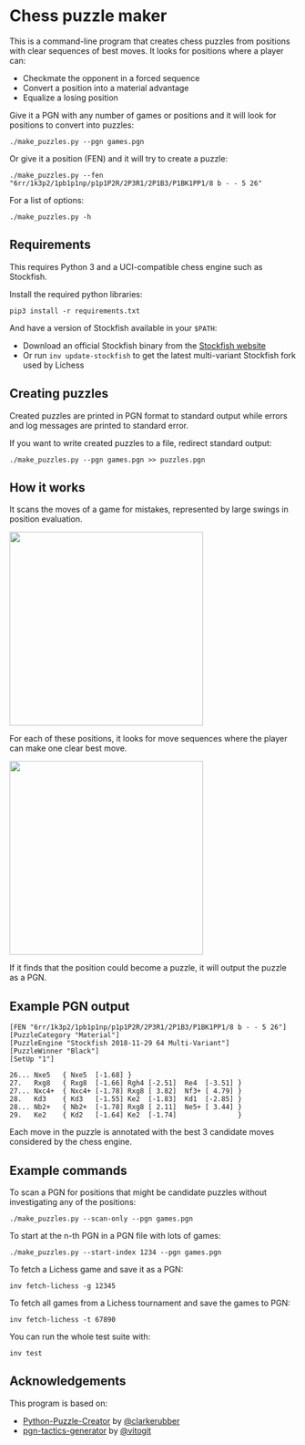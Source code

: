 # Chess puzzle maker

This is a command-line program that creates chess puzzles from positions with clear sequences of best moves.
It looks for positions where a player can:

* Checkmate the opponent in a forced sequence
* Convert a position into a material advantage
* Equalize a losing position

Give it a PGN with any number of games or positions and it will look for positions to convert into puzzles:

`./make_puzzles.py --pgn games.pgn`

Or give it a position (FEN) and it will try to create a puzzle:

`./make_puzzles.py --fen "6rr/1k3p2/1pb1p1np/p1p1P2R/2P3R1/2P1B3/P1BK1PP1/8 b - - 5 26"`

For a list of options:

`./make_puzzles.py -h`


## Requirements

This requires Python 3 and a UCI-compatible chess engine such as Stockfish.

Install the required python libraries:

`pip3 install -r requirements.txt`

And have a version of Stockfish available in your `$PATH`:

* Download an official Stockfish binary from the [Stockfish website](https://stockfishchess.org/download/)
* Or run `inv update-stockfish` to get the latest multi-variant Stockfish fork used by Lichess


## Creating puzzles

Created puzzles are printed in PGN format to standard output
while errors and log messages are printed to standard error.

If you want to write created puzzles to a file, redirect standard output:

`./make_puzzles.py --pgn games.pgn >> puzzles.pgn`


## How it works

It scans the moves of a game for mistakes, represented by large swings in position evaluation.

<img src="https://user-images.githubusercontent.com/208617/70076652-3af78380-15cd-11ea-969b-217789c5401b.png" width=340 />

For each of these positions, it looks for move sequences where the player can make one clear best move.

<img src="https://user-images.githubusercontent.com/208617/70076756-742ff380-15cd-11ea-828a-44f0ed12b78d.png" width=340 />

If it finds that the position could become a puzzle, it will output the puzzle as a PGN.


## Example PGN output

```
[FEN "6rr/1k3p2/1pb1p1np/p1p1P2R/2P3R1/2P1B3/P1BK1PP1/8 b - - 5 26"]
[PuzzleCategory "Material"]
[PuzzleEngine "Stockfish 2018-11-29 64 Multi-Variant"]
[PuzzleWinner "Black"]
[SetUp "1"]

26... Nxe5   { Nxe5  [-1.68] }
27.   Rxg8   { Rxg8  [-1.66] Rgh4 [-2.51]  Re4  [-3.51] }
27... Nxc4+  { Nxc4+ [-1.78] Rxg8 [ 3.82]  Nf3+ [ 4.79] }
28.   Kd3    { Kd3   [-1.55] Ke2  [-1.83]  Kd1  [-2.85] }
28... Nb2+   { Nb2+  [-1.78] Rxg8 [ 2.11]  Ne5+ [ 3.44] }
29.   Ke2    { Kd2   [-1.64] Ke2  [-1.74]               }
```

Each move in the puzzle is annotated with the best 3 candidate moves
considered by the chess engine.


## Example commands

To scan a PGN for positions that might be candidate puzzles without
investigating any of the positions:

`./make_puzzles.py --scan-only --pgn games.pgn`

To start at the n-th PGN in a PGN file with lots of games:

`./make_puzzles.py --start-index 1234 --pgn games.pgn`

To fetch a Lichess game and save it as a PGN:

`inv fetch-lichess -g 12345`

To fetch all games from a Lichess tournament and save the games to PGN:

`inv fetch-lichess -t 67890`

You can run the whole test suite with:

`inv test`


## Acknowledgements

This program is based on:

* [Python-Puzzle-Creator](https://github.com/clarkerubber/Python-Puzzle-Creator) by [@clarkerubber](https://github.com/clarkerubber)
* [pgn-tactics-generator](https://github.com/vitogit/pgn-tactics-generator) by [@vitogit](https://github.com/vitogit)
